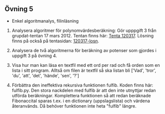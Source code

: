 ## Övning 5

* Enkel algoritmanalys, filinläsning

1. Analysera algoritmer för polynomvärdesberäkning:
    Gör upppgift 3 från grupdat-tentan 17 mars 2012. Tentan finns här: [Tenta 120317](http://www.csc.kth.se/utbildning/kth/kurser/DD1345/tentor/120317.pdf). Lösning finns på också på tentasidan: [120317-losn](http://www.csc.kth.se/utbildning/kth/kurser/DD1345/tentor/120317-losn.pdf).
    
2. Analysera de två algoritmerna för beräkning av potenser som gjordes i uppgift 3 på övning 4.

3. Visa hur man kan läsa en textfil med ett ord per rad och få orden som en lista i sitt program. Alltså om filen är textfil så ska listan bli
['Vad', 'tror', 'du', 'att', 'det', 'hände', 'sen', '?']
4. Förbättra den ineffektiva rekursiva funktionen fulfib. Koden finns här: fulfib.py. Den stora nackdelen med fulfib är att den inte utnyttjar redan utförda beräkningar. Komplettera funktionen så att redan beräknade Fibonaccital sparas t.ex. i en dictionary (uppslagslista) och värdena återanvänds. Då behöver funktionen inte heta "fulfib" längre.
